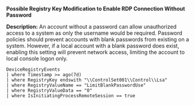 **Possible Registry Key Modification to Enable RDP Connection Without Password**

**Description:** An account without a password can allow unauthorized access to a system as only the username would be required. Password policies should prevent accounts with blank passwords from existing on a system. However, if a local account with a blank password does exist, enabling this setting will prevent network access, limiting the account to local console logon only.


```
DeviceRegistryEvents
| where Timestamp >= ago(7d)
| where RegistryKey endswith "\\ControlSet001\\Control\\Lsa"
| where RegistryValueName == "LimitBlankPasswordUse"
| where RegistryValueData == "0"
| where IsInitiatingProcessRemoteSession == true
```


